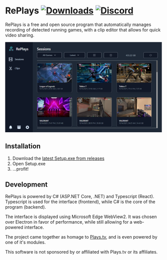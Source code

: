 # RePlays [![Downloads][download-badge]][download-link] [![Discord][discord-badge]][discord-link]

[download-badge]: https://img.shields.io/github/downloads/lulzsun/RePlays/total
[download-link]: https://github.com/lulzsun/RePlays/releases/

[discord-badge]: https://img.shields.io/discord/654698116917886986?label=Discord&logo=discord
[discord-link]: https://discordapp.com/invite/Qj2BmZX

RePlays is a free and open source program that automatically manages recording of detected running games, with a clip editor that allows for quick video sharing.

![Preview](/resources/preview.png)

## Installation
1. Download the [latest Setup.exe from releases](https://github.com/lulzsun/RePlays/releases)
2. Open Setup.exe
3.  ...profit!

## Development
RePlays is powered by C# (ASP.NET Core, .NET) and Typescript (React). Typescript is used for the interface (frontend), while C# is the core of the program (backend).

The interface is displayed using Microsoft Edge WebView2. It was chosen over Electron in favor of performance, while still allowing for a web-powered interface.

The project came together as homage to [Plays.tv](https://en.wikipedia.org/wiki/Plays.tv), and is even powered by one of it's modules.

This software is not sponsored by or affiliated with Plays.tv or its affiliates. 
